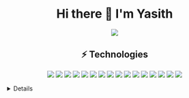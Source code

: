 <h1 align='center'>Hi there 👋 I'm Yasith</h1>

<p align="center">
    <a href="https://www.linkedin.com/in/yasith-heshan/">
        <img src="https://img.shields.io/badge/LinkedIn-0077B5?style=for-the-badge&logo=linkedin&logoColor=white" />
    </a>
</p>

<h2 align="center">
    ⚡ Technologies
</h2>

<p align="center">
    <img src="https://img.shields.io/badge/PHP-777BB4?style=flat-square&logo=php&logoColor=white" />
    <img src="https://img.shields.io/badge/-Python-FFD43B?style=flat-square&logo=Python&logoColor=blue" />
    <img src="https://img.shields.io/badge/-JavaScript-323330?style=flat-square&logo=javascript" />
    <img src="https://img.shields.io/badge/TypeScript-007ACC?style=flat-square&logo=typescript&logoColor=white"/>
    <img src="https://img.shields.io/badge/Dart-0175C2?style=flat-square&logo=dart&logoColor=white"/>
    <img src="https://img.shields.io/badge/-Java-ED8B00?style=flat-square&logo=java" />
    <img src="https://img.shields.io/badge/-Nodejs-black?style=flat-square&logo=Node.js" />
    <img src="https://img.shields.io/badge/SQLite-07405E?style=flat-square&logo=sqlite&logoColor=white" />
    <img src="https://img.shields.io/badge/git-E44C30?style=flat-squar&logo=git&logoColor=white" />
    <img src="https://img.shields.io/badge/React-20232A?style=flat-square&logo=react&logoColor=61DAFB" />
    <img src="https://img.shields.io/badge/next%20js-000000?style=flat-square&logo=nextdotjs&logoColor=white"/>
    <img src="https://img.shields.io/badge/nestjs-E0234E?style=flat-square&logo=nestjs&logoColor=white"/>
    <img src="https://img.shields.io/badge/Flutter-02569B?style=flat-square&logo=flutter&logoColor=white"/>
    <img src="https://img.shields.io/badge/-MySQL-black?style=flat-square&logo=mysql&logoColor=white" />
    <img src="https://img.shields.io/badge/MongoDB-4EA94B?style=for-the-badge&logo=mongodb&logoColor=white"/>
    <img src="https://img.shields.io/badge/-GitHub-181717?style=flat-square&logo=github" />
</p>
<div align=center>
<!--     <img src='https://github-readme-stats.vercel.app/api?username=Yasith-Heshan&count_private=true'/> -->
</div>
<details>

   
